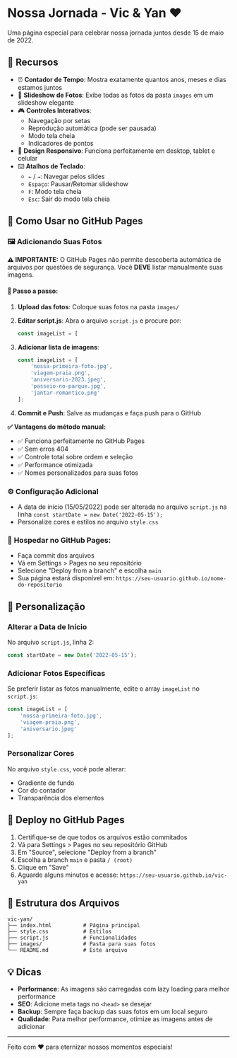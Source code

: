 # Nossa Jornada - Vic & Yan ❤️

Uma página especial para celebrar nossa jornada juntos desde 15 de maio de 2022.

## 🌟 Recursos

- ⏰ **Contador de Tempo**: Mostra exatamente quantos anos, meses e dias estamos juntos
- 📸 **Slideshow de Fotos**: Exibe todas as fotos da pasta `images` em um slideshow elegante
- 🎮 **Controles Interativos**: 
  - Navegação por setas
  - Reprodução automática (pode ser pausada)
  - Modo tela cheia
  - Indicadores de pontos
- 📱 **Design Responsivo**: Funciona perfeitamente em desktop, tablet e celular
- ⌨️ **Atalhos de Teclado**:
  - `←` / `→`: Navegar pelos slides
  - `Espaço`: Pausar/Retomar slideshow
  - `F`: Modo tela cheia
  - `Esc`: Sair do modo tela cheia

## 📁 Como Usar no GitHub Pages

### 🖼️ **Adicionando Suas Fotos**

**⚠️ IMPORTANTE:** O GitHub Pages não permite descoberta automática de arquivos por questões de segurança. Você **DEVE** listar manualmente suas imagens.

#### **📝 Passo a passo:**

1. **Upload das fotos**: Coloque suas fotos na pasta `images/`
   
2. **Editar script.js**: Abra o arquivo `script.js` e procure por:
   ```javascript
   const imageList = [
   ```

3. **Adicionar lista de imagens**:
   ```javascript
   const imageList = [
       'nossa-primeira-foto.jpg',
       'viagem-praia.png',
       'aniversario-2023.jpeg',
       'passeio-no-parque.jpg',
       'jantar-romantico.png'
   ];
   ```

4. **Commit e Push**: Salve as mudanças e faça push para o GitHub

**✅ Vantagens do método manual:**
- ✅ Funciona perfeitamente no GitHub Pages
- ✅ Sem erros 404 
- ✅ Controle total sobre ordem e seleção
- ✅ Performance otimizada
- ✅ Nomes personalizados para suas fotos

### ⚙️ **Configuração Adicional**
   - A data de início (15/05/2022) pode ser alterada no arquivo `script.js` na linha `const startDate = new Date('2022-05-15');`
   - Personalize cores e estilos no arquivo `style.css`

### 🚀 **Hospedar no GitHub Pages**:
   - Faça commit dos arquivos
   - Vá em Settings > Pages no seu repositório
   - Selecione "Deploy from a branch" e escolha `main`
   - Sua página estará disponível em: `https://seu-usuario.github.io/nome-do-repositorio`

## 🎨 Personalização

### Alterar a Data de Início
No arquivo `script.js`, linha 2:
```javascript
const startDate = new Date('2022-05-15');
```

### Adicionar Fotos Específicas
Se preferir listar as fotos manualmente, edite o array `imageList` no `script.js`:
```javascript
const imageList = [
    'nossa-primeira-foto.jpg',
    'viagem-praia.png',
    'aniversario.jpeg'
];
```

### Personalizar Cores
No arquivo `style.css`, você pode alterar:
- Gradiente de fundo
- Cor do contador
- Transparência dos elementos

## 🚀 Deploy no GitHub Pages

1. Certifique-se de que todos os arquivos estão commitados
2. Vá para Settings > Pages no seu repositório GitHub
3. Em "Source", selecione "Deploy from a branch"
4. Escolha a branch `main` e pasta `/ (root)`
5. Clique em "Save"
6. Aguarde alguns minutos e acesse: `https://seu-usuario.github.io/vic-yan`

## 📝 Estrutura dos Arquivos

```
vic-yan/
├── index.html          # Página principal
├── style.css           # Estilos
├── script.js           # Funcionalidades
├── images/             # Pasta para suas fotos
└── README.md           # Este arquivo
```

## 💡 Dicas

- **Performance**: As imagens são carregadas com lazy loading para melhor performance
- **SEO**: Adicione meta tags no `<head>` se desejar
- **Backup**: Sempre faça backup das suas fotos em um local seguro
- **Qualidade**: Para melhor performance, otimize as imagens antes de adicionar

---

Feito com ❤️ para eternizar nossos momentos especiais!
